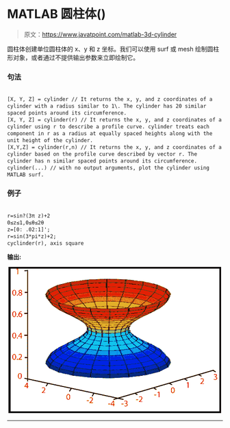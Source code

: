 # MATLAB 圆柱体()

> 原文：<https://www.javatpoint.com/matlab-3d-cylinder>

圆柱体创建单位圆柱体的 x、y 和 z 坐标。我们可以使用 surf 或 mesh 绘制圆柱形对象，或者通过不提供输出参数来立即绘制它。

### 句法

```

[X, Y, Z] = cylinder // It returns the x, y, and z coordinates of a cylinder with a radius similar to 1\. The cylinder has 20 similar spaced points around its circumference.
[X, Y, Z] = cylinder(r) // It returns the x, y, and z coordinates of a cylinder using r to describe a profile curve. cylinder treats each component in r as a radius at equally spaced heights along with the unit height of the cylinder. 
[X,Y,Z] = cylinder(r,n) // It returns the x, y, and z coordinates of a cylinder based on the profile curve described by vector r. The cylinder has n similar spaced points around its circumference.
cylinder(...) // with no output arguments, plot the cylinder using MATLAB surf.

```

### 例子

```

r=sin?(3π z)+2
0≤z≤1,0≤θ≤2θ
z=[0: .02:1]';
r=sin(3*pi*z)+2;
cyclinder(r), axis square

```

**输出:**

![MATLAB cylinder()](img/cd5a66cd8597f747e97da2698ba49d30.png)

* * *